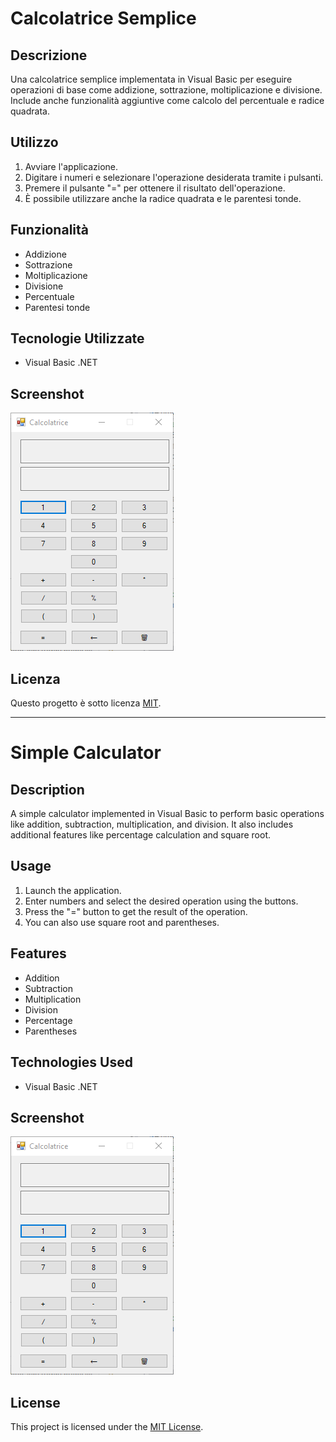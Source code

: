 # Calcolatrice Semplice

## Descrizione
Una calcolatrice semplice implementata in Visual Basic per eseguire operazioni di base come addizione, sottrazione, moltiplicazione e divisione. Include anche funzionalità aggiuntive come calcolo del percentuale e radice quadrata.

## Utilizzo
1. Avviare l'applicazione.
2. Digitare i numeri e selezionare l'operazione desiderata tramite i pulsanti.
3. Premere il pulsante "=" per ottenere il risultato dell'operazione.
4. È possibile utilizzare anche la radice quadrata e le parentesi tonde.

## Funzionalità
- Addizione
- Sottrazione
- Moltiplicazione
- Divisione
- Percentuale
- Parentesi tonde

## Tecnologie Utilizzate
- Visual Basic .NET

## Screenshot
![Screenshot della Calcolatrice](screenshot.png)

## Licenza
Questo progetto è sotto licenza [MIT](LICENSE).

---

# Simple Calculator

## Description
A simple calculator implemented in Visual Basic to perform basic operations like addition, subtraction, multiplication, and division. It also includes additional features like percentage calculation and square root.

## Usage
1. Launch the application.
2. Enter numbers and select the desired operation using the buttons.
3. Press the "=" button to get the result of the operation.
4. You can also use square root and parentheses.

## Features
- Addition
- Subtraction
- Multiplication
- Division
- Percentage
- Parentheses

## Technologies Used
- Visual Basic .NET

## Screenshot
![Calculator Screenshot](screenshot.png)

## License
This project is licensed under the [MIT License](LICENSE).
